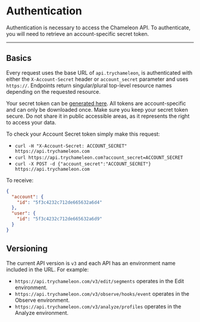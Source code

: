 # Authentication

Authentication is necessary to access the Chameleon API. To authenticate, you will need to retrieve an account-specific secret token.

---

## Basics

Every request uses the base URL of `api.trychameleon`, is authenticated with either the `X-Account-Secret` header or `account_secret` parameter and uses `https://`. Endpoints return singular/plural top-level resource names depending on the requested resource. 

Your secret token can be [generated here](https://app.trychameleon.com/setup/integrations/api). All tokens are account-specific and can only be downloaded once. Make sure you keep your secret token secure. Do not share it in public accessible areas, as it represents the right to access your data.

To check your Account Secret token simply make this request:

- `curl -H "X-Account-Secret: ACCOUNT_SECRET" https://api.trychameleon.com`
- `curl https://api.trychameleon.com?account_secret=ACCOUNT_SECRET`
- `curl -X POST -d {"account_secret":"ACCOUNT_SECRET"} https://api.trychameleon.com`

To receive:

```json
{
  "account": {
    "id": "5f3c4232c712de665632a6d4"
  },
  "user": {
    "id": "5f3c4232c712de665632a6d9"
  }
}
```

## Versioning

The current API version is `v3` and each API has an environment name included in the URL. For example:

- `https://api.trychameleon.com/v3/edit/segments` operates in the Edit environment.
- `https://api.trychameleon.com/v3/observe/hooks/event` operates in the Observe environment.
- `https://api.trychameleon.com/v3/analyze/profiles` operates in the Analyze environment.
